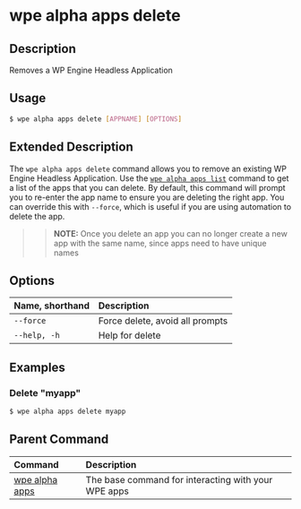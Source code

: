 # wpe alpha apps delete

## Description
Removes a WP Engine Headless Application

## Usage

```bash
$ wpe alpha apps delete [APPNAME] [OPTIONS]
```

## Extended Description

The `wpe alpha apps delete` command allows you to remove an existing WP Engine Headless Application. Use the [`wpe alpha apps list`](/reference/cli/wpe/alpha/apps/list) command to get a list of the apps that you can delete. By default, this command will prompt you to re-enter the app name to ensure you are deleting the right app. You can override this with `--force`, which is useful if you are using automation to delete the app.

>> **NOTE:** Once you delete an app you can no longer create a new app with the same name, since apps need to have unique names

## Options

| Name, shorthand | Description                     |
|:----------------|:--------------------------------|
| `--force`       | Force delete, avoid all prompts |
| `--help, -h`    | Help for delete                 |

## Examples

### Delete "myapp"

```bash
$ wpe alpha apps delete myapp
```

## Parent Command
| Command                                         | Description                                         |
|:------------------------------------------------|:----------------------------------------------------|
| [wpe alpha apps](/reference/cli/wpe/alpha/apps) | The base command for interacting with your WPE apps |
